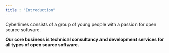 ```yaml
---
title : "Introduction"
---
```


Cyberlimes consists of a group of young people with a passion for open source software.

**Our core business is technical consultancy and development services for all types of open source software.**
